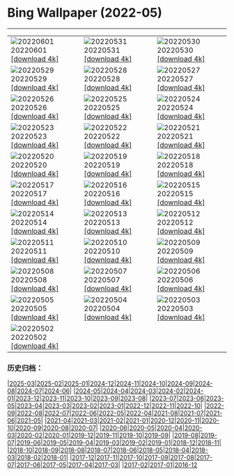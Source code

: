 # Bing Wallpaper (2022-05)
**************

<table><tr><td><img src="https://www.bing.com/th?id=OHR.MarovoLagoon_FR-FR0815135447_1920x1080.jpg" alt="20220601"> 20220601 <a href="https://www.bing.com/th?id=OHR.MarovoLagoon_FR-FR0815135447_UHD.jpg">[download 4k]</a></td><td><img src="https://www.bing.com/th?id=OHR.ParrotDay_FR-FR0616853074_1920x1080.jpg" alt="20220531"> 20220531 <a href="https://www.bing.com/th?id=OHR.ParrotDay_FR-FR0616853074_UHD.jpg">[download 4k]</a></td><td><img src="https://www.bing.com/th?id=OHR.SunsetVillage_FR-FR6099215834_1920x1080.jpg" alt="20220530"> 20220530 <a href="https://www.bing.com/th?id=OHR.SunsetVillage_FR-FR6099215834_UHD.jpg">[download 4k]</a></td></tr><tr><td><img src="https://www.bing.com/th?id=OHR.MomJoey_FR-FR0275359119_1920x1080.jpg" alt="20220529"> 20220529 <a href="https://www.bing.com/th?id=OHR.MomJoey_FR-FR0275359119_UHD.jpg">[download 4k]</a></td><td><img src="https://www.bing.com/th?id=OHR.PurnululuNP_FR-FR0119227825_1920x1080.jpg" alt="20220528"> 20220528 <a href="https://www.bing.com/th?id=OHR.PurnululuNP_FR-FR0119227825_UHD.jpg">[download 4k]</a></td><td><img src="https://www.bing.com/th?id=OHR.MarinHeadlands_FR-FR9919380737_1920x1080.jpg" alt="20220527"> 20220527 <a href="https://www.bing.com/th?id=OHR.MarinHeadlands_FR-FR9919380737_UHD.jpg">[download 4k]</a></td></tr><tr><td><img src="https://www.bing.com/th?id=OHR.Monteverde_FR-FR8373694674_1920x1080.jpg" alt="20220526"> 20220526 <a href="https://www.bing.com/th?id=OHR.Monteverde_FR-FR8373694674_UHD.jpg">[download 4k]</a></td><td><img src="https://www.bing.com/th?id=OHR.Alhambra_FR-FR8198055415_1920x1080.jpg" alt="20220525"> 20220525 <a href="https://www.bing.com/th?id=OHR.Alhambra_FR-FR8198055415_UHD.jpg">[download 4k]</a></td><td><img src="https://www.bing.com/th?id=OHR.KornatiNP_FR-FR8021859367_1920x1080.jpg" alt="20220524"> 20220524 <a href="https://www.bing.com/th?id=OHR.KornatiNP_FR-FR8021859367_UHD.jpg">[download 4k]</a></td></tr><tr><td><img src="https://www.bing.com/th?id=OHR.RedBellied_FR-FR7834318654_1920x1080.jpg" alt="20220523"> 20220523 <a href="https://www.bing.com/th?id=OHR.RedBellied_FR-FR7834318654_UHD.jpg">[download 4k]</a></td><td><img src="https://www.bing.com/th?id=OHR.ZebraEgret_FR-FR7656451033_1920x1080.jpg" alt="20220522"> 20220522 <a href="https://www.bing.com/th?id=OHR.ZebraEgret_FR-FR7656451033_UHD.jpg">[download 4k]</a></td><td><img src="https://www.bing.com/th?id=OHR.AlbionFalls_FR-FR7443292694_1920x1080.jpg" alt="20220521"> 20220521 <a href="https://www.bing.com/th?id=OHR.AlbionFalls_FR-FR7443292694_UHD.jpg">[download 4k]</a></td></tr><tr><td><img src="https://www.bing.com/th?id=OHR.Martin_FR-FR7076602689_1920x1080.jpg" alt="20220520"> 20220520 <a href="https://www.bing.com/th?id=OHR.Martin_FR-FR7076602689_UHD.jpg">[download 4k]</a></td><td><img src="https://www.bing.com/th?id=OHR.GlassBridge_FR-FR4054416552_1920x1080.jpg" alt="20220519"> 20220519 <a href="https://www.bing.com/th?id=OHR.GlassBridge_FR-FR4054416552_UHD.jpg">[download 4k]</a></td><td><img src="https://www.bing.com/th?id=OHR.KansasPrairiefire_FR-FR3805746774_1920x1080.jpg" alt="20220518"> 20220518 <a href="https://www.bing.com/th?id=OHR.KansasPrairiefire_FR-FR3805746774_UHD.jpg">[download 4k]</a></td></tr><tr><td><img src="https://www.bing.com/th?id=OHR.Cannes22_FR-FR3521436026_1920x1080.jpg" alt="20220517"> 20220517 <a href="https://www.bing.com/th?id=OHR.Cannes22_FR-FR3521436026_UHD.jpg">[download 4k]</a></td><td><img src="https://www.bing.com/th?id=OHR.RG2022_FR-FR3111283418_1920x1080.jpg" alt="20220516"> 20220516 <a href="https://www.bing.com/th?id=OHR.RG2022_FR-FR3111283418_UHD.jpg">[download 4k]</a></td><td><img src="https://www.bing.com/th?id=OHR.BerninaBloodMoon_FR-FR2050404886_1920x1080.jpg" alt="20220515"> 20220515 <a href="https://www.bing.com/th?id=OHR.BerninaBloodMoon_FR-FR2050404886_UHD.jpg">[download 4k]</a></td></tr><tr><td><img src="https://www.bing.com/th?id=OHR.WindmillDay_FR-FR1644102498_1920x1080.jpg" alt="20220514"> 20220514 <a href="https://www.bing.com/th?id=OHR.WindmillDay_FR-FR1644102498_UHD.jpg">[download 4k]</a></td><td><img src="https://www.bing.com/th?id=OHR.MaasaiGiraffe_FR-FR1406697439_1920x1080.jpg" alt="20220513"> 20220513 <a href="https://www.bing.com/th?id=OHR.MaasaiGiraffe_FR-FR1406697439_UHD.jpg">[download 4k]</a></td><td><img src="https://www.bing.com/th?id=OHR.RedCross_FR-FR1123829831_1920x1080.jpg" alt="20220512"> 20220512 <a href="https://www.bing.com/th?id=OHR.RedCross_FR-FR1123829831_UHD.jpg">[download 4k]</a></td></tr><tr><td><img src="https://www.bing.com/th?id=OHR.OiaVillage_FR-FR0741345231_1920x1080.jpg" alt="20220511"> 20220511 <a href="https://www.bing.com/th?id=OHR.OiaVillage_FR-FR0741345231_UHD.jpg">[download 4k]</a></td><td><img src="https://www.bing.com/th?id=OHR.GiffordPinchot_FR-FR0377034326_1920x1080.jpg" alt="20220510"> 20220510 <a href="https://www.bing.com/th?id=OHR.GiffordPinchot_FR-FR0377034326_UHD.jpg">[download 4k]</a></td><td><img src="https://www.bing.com/th?id=OHR.GoremeNationalPark_FR-FR2103692868_1920x1080.jpg" alt="20220509"> 20220509 <a href="https://www.bing.com/th?id=OHR.GoremeNationalPark_FR-FR2103692868_UHD.jpg">[download 4k]</a></td></tr><tr><td><img src="https://www.bing.com/th?id=OHR.PawneeOwls_FR-FR1773476741_1920x1080.jpg" alt="20220508"> 20220508 <a href="https://www.bing.com/th?id=OHR.PawneeOwls_FR-FR1773476741_UHD.jpg">[download 4k]</a></td><td><img src="https://www.bing.com/th?id=OHR.SwedishAntenna_FR-FR1439823433_1920x1080.jpg" alt="20220507"> 20220507 <a href="https://www.bing.com/th?id=OHR.SwedishAntenna_FR-FR1439823433_UHD.jpg">[download 4k]</a></td><td><img src="https://www.bing.com/th?id=OHR.HertfordshireBluebells_FR-FR0177253916_1920x1080.jpg" alt="20220506"> 20220506 <a href="https://www.bing.com/th?id=OHR.HertfordshireBluebells_FR-FR0177253916_UHD.jpg">[download 4k]</a></td></tr><tr><td><img src="https://www.bing.com/th?id=OHR.JaliscoAgave_FR-FR1654274610_1920x1080.jpg" alt="20220505"> 20220505 <a href="https://www.bing.com/th?id=OHR.JaliscoAgave_FR-FR1654274610_UHD.jpg">[download 4k]</a></td><td><img src="https://www.bing.com/th?id=OHR.WadiRum_FR-FR1878112441_1920x1080.jpg" alt="20220504"> 20220504 <a href="https://www.bing.com/th?id=OHR.WadiRum_FR-FR1878112441_UHD.jpg">[download 4k]</a></td><td><img src="https://www.bing.com/th?id=OHR.DuckHen_FR-FR1436087228_1920x1080.jpg" alt="20220503"> 20220503 <a href="https://www.bing.com/th?id=OHR.DuckHen_FR-FR1436087228_UHD.jpg">[download 4k]</a></td></tr><tr><td><img src="https://www.bing.com/th?id=OHR.TravertineTurkey_FR-FR1140932977_1920x1080.jpg" alt="20220502"> 20220502 <a href="https://www.bing.com/th?id=OHR.TravertineTurkey_FR-FR1140932977_UHD.jpg">[download 4k]</a></td><td></td><td></td></tr></table>

### 历史归档：

|[2025-03](/../2025-03/2025-03.md)|[2025-02](/../2025-02/2025-02.md)|[2025-01](/../2025-01/2025-01.md)|[2024-12](/../2024-12/2024-12.md)|[2024-11](/../2024-11/2024-11.md)|[2024-10](/../2024-10/2024-10.md)|[2024-09](/../2024-09/2024-09.md)|[2024-08](/../2024-08/2024-08.md)|[2024-07](/../2024-07/2024-07.md)|[2024-06](/../2024-06/2024-06.md)|
|[2024-05](/../2024-05/2024-05.md)|[2024-04](/../2024-04/2024-04.md)|[2024-03](/../2024-03/2024-03.md)|[2024-02](/../2024-02/2024-02.md)|[2024-01](/../2024-01/2024-01.md)|[2023-12](/../2023-12/2023-12.md)|[2023-11](/../2023-11/2023-11.md)|[2023-10](/../2023-10/2023-10.md)|[2023-09](/../2023-09/2023-09.md)|[2023-08](/../2023-08/2023-08.md)|
|[2023-07](/../2023-07/2023-07.md)|[2023-06](/../2023-06/2023-06.md)|[2023-05](/../2023-05/2023-05.md)|[2023-04](/../2023-04/2023-04.md)|[2023-03](/../2023-03/2023-03.md)|[2023-02](/../2023-02/2023-02.md)|[2023-01](/../2023-01/2023-01.md)|[2022-12](/../2022-12/2022-12.md)|[2022-11](/../2022-11/2022-11.md)|[2022-10](/../2022-10/2022-10.md)|
|[2022-09](/../2022-09/2022-09.md)|[2022-08](/../2022-08/2022-08.md)|[2022-07](/../2022-07/2022-07.md)|[2022-06](/../2022-06/2022-06.md)|[2022-05](/2022-05.md)|[2022-04](/../2022-04/2022-04.md)|[2021-08](/../2021-08/2021-08.md)|[2021-07](/../2021-07/2021-07.md)|[2021-06](/../2021-06/2021-06.md)|[2021-05](/../2021-05/2021-05.md)|
|[2021-04](/../2021-04/2021-04.md)|[2021-03](/../2021-03/2021-03.md)|[2021-02](/../2021-02/2021-02.md)|[2021-01](/../2021-01/2021-01.md)|[2020-12](/../2020-12/2020-12.md)|[2020-11](/../2020-11/2020-11.md)|[2020-10](/../2020-10/2020-10.md)|[2020-09](/../2020-09/2020-09.md)|[2020-08](/../2020-08/2020-08.md)|[2020-07](/../2020-07/2020-07.md)|
|[2020-06](/../2020-06/2020-06.md)|[2020-05](/../2020-05/2020-05.md)|[2020-04](/../2020-04/2020-04.md)|[2020-03](/../2020-03/2020-03.md)|[2020-02](/../2020-02/2020-02.md)|[2020-01](/../2020-01/2020-01.md)|[2019-12](/../2019-12/2019-12.md)|[2019-11](/../2019-11/2019-11.md)|[2019-10](/../2019-10/2019-10.md)|[2019-09](/../2019-09/2019-09.md)|
|[2019-08](/../2019-08/2019-08.md)|[2019-07](/../2019-07/2019-07.md)|[2019-06](/../2019-06/2019-06.md)|[2019-05](/../2019-05/2019-05.md)|[2019-04](/../2019-04/2019-04.md)|[2019-03](/../2019-03/2019-03.md)|[2019-02](/../2019-02/2019-02.md)|[2019-01](/../2019-01/2019-01.md)|[2018-12](/../2018-12/2018-12.md)|[2018-11](/../2018-11/2018-11.md)|
|[2018-10](/../2018-10/2018-10.md)|[2018-09](/../2018-09/2018-09.md)|[2018-08](/../2018-08/2018-08.md)|[2018-07](/../2018-07/2018-07.md)|[2018-06](/../2018-06/2018-06.md)|[2018-05](/../2018-05/2018-05.md)|[2018-04](/../2018-04/2018-04.md)|[2018-03](/../2018-03/2018-03.md)|[2018-02](/../2018-02/2018-02.md)|[2018-01](/../2018-01/2018-01.md)|
|[2017-12](/../2017-12/2017-12.md)|[2017-11](/../2017-11/2017-11.md)|[2017-10](/../2017-10/2017-10.md)|[2017-09](/../2017-09/2017-09.md)|[2017-08](/../2017-08/2017-08.md)|[2017-07](/../2017-07/2017-07.md)|[2017-06](/../2017-06/2017-06.md)|[2017-05](/../2017-05/2017-05.md)|[2017-04](/../2017-04/2017-04.md)|[2017-03](/../2017-03/2017-03.md)|
|[2017-02](/../2017-02/2017-02.md)|[2017-01](/../2017-01/2017-01.md)|[2016-12](/../2016-12/2016-12.md)